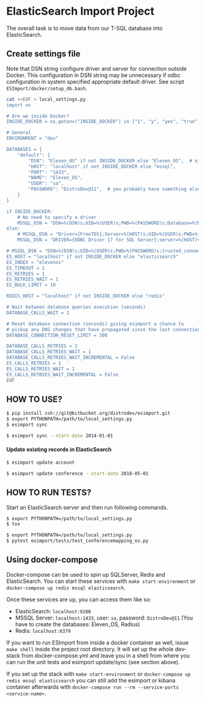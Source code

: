 # ElasticSearch Import Project

The overall task is to move data from our T-SQL database into ElasticSearch.

## Create settings file

Note that DSN string configure driver and server for connection outside Docker. This configuration in DSN string may be unnecessary if odbc configuration in system specified appropriate default driver. See script `ESImport/docker/setup_db.bash`.

```bash
cat <<EOF > local_settings.py
import os

# Are we inside Docker?
INSIDE_DOCKER = os.getenv("INSIDE_DOCKER") in ["1", "y", "yes", "true"]

# General
ENVIRONMENT = "dev"

DATABASES = {
    "default": {
        "DSN": "Eleven_OS" if not INSIDE_DOCKER else "Eleven_OS",  # either DSN or HOST
        "HOST": "localhost" if not INSIDE_DOCKER else "mssql",
        "PORT": "1433",
        "NAME": "Eleven_OS",
        "USER": "sa",
        "PASSWORD": "DistroDev@11",  # you probably have something else as a password
    }
}

if INSIDE_DOCKER:
    # No need to specify a driver
    MSSQL_DSN = "DSN=%(DSN)s;UID=%(USER)s;PWD=%(PASSWORD)s;Database=%(NAME)s;trusted_connection=no"
else:
    # MSSQL_DSN = "Driver={FreeTDS};Server=%(HOST)s;UID=%(USER)s;PWD=%(PASSWORD)s;Database=%(NAME)s"
    MSSQL_DSN = "DRIVER={ODBC Driver 17 for SQL Server};server=%(HOST)s;DSN=%(DSN)s;UID=%(USER)s;PWD=%(PASSWORD)s;Database=%(NAME)s;trusted_connection=no"

# MSSQL_DSN = "DSN=%(DSN)s;UID=%(USER)s;PWD=%(PASSWORD)s;trusted_connection=no"
ES_HOST = "localhost" if not INSIDE_DOCKER else "elasticsearch"
ES_INDEX = "elevenos"
ES_TIMEOUT = 1
ES_RETRIES = 1
ES_RETRIES_WAIT = 1
ES_BULK_LIMIT = 10

REDIS_HOST = "localhost" if not INSIDE_DOCKER else "redis"

# Wait between database queries execution (seconds)
DATABASE_CALLS_WAIT = 1

# Reset database connection (seconds) giving esimport a chance to
# pickup any DNS changes that have propagated since the last connection
DATABASE_CONNECTION_RESET_LIMIT = 300

DATABASE_CALLS_RETRIES = 1
DATABASE_CALLS_RETRIES_WAIT = 1
DATABASE_CALLS_RETRIES_WAIT_INCREMENTAL = False
ES_CALLS_RETRIES = 1
ES_CALLS_RETRIES_WAIT = 1
ES_CALLS_RETRIES_WAIT_INCREMENTAL = False
EOF
```

## HOW TO USE?

```bash
$ pip install ssh://git@bitbucket.org/distrodev/esimport.git
$ export PYTHONPATH=/path/to/local_settings.py
$ esimport sync
```

```bash
$ esimport sync --start-date 2014-01-01
```

#### Update existing records in ElasticSearch

```bash
$ esimport update account
```

```bash
$ esimport update conference --start-date 2018-05-01
```

## HOW TO RUN TESTS?

Start an ElasticSearch server and then run following commands.

```bash
$ export PYTHONPATH=/path/to/local_settings.py
$ tox
```

```bash
$ export PYTHONPATH=/path/to/local_settings.py
$ pytest esimport/tests/test_conferencemapping_es.py
```

## Using docker-compose

Docker-compose can be used to spin up SQLServer, Redis and ElasticSearch.
You can start these services with `make start-environment` or `docker-compose up redis mssql elasticsearch`.

Once these services are up, you can access them like so:
- ElasticSearch: `localhost:9200`
- MSSQL Server: `localhost:1433`, user: `sa`, password: `DistroDev@11` (You have to create the databases: Eleven_OS, Radius)
- Redis: `localhost:6379`

If you want to run ESImport from inside a docker container as well, issue `make shell` inside the project root directory.
It will set up the whole dev-stack from docker-compose.yml and leave you in a shell from where you can run the unit tests
and esimport update/sync (see section above).

If you set up the stack with `make start-environment` or `docker-compose up redis mssql elasticsearch` you can still add the
esimport or kibana container afterwards with `docker-compose run --rm --service-ports <service-name>`.
